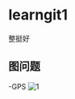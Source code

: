 # learngit1
整挺好
## 图问题
-GPS
![1](https://user-images.githubusercontent.com/33196003/162554390-f21fade9-8169-4d36-9e71-47223bc75487.jpg)
